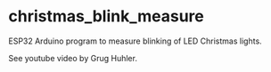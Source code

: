 # christmas_blink_measure

ESP32 Arduino program to measure blinking of LED Christmas lights.

See youtube video by Grug Huhler.

